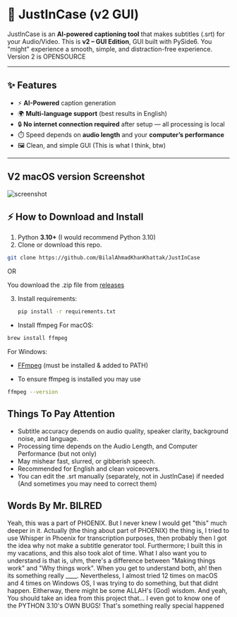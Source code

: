 # 🎥 JustInCase (v2 GUI)

JustInCase is an **AI-powered captioning tool** that makes subtitles (.srt) for your Audio/Video. 
This is **v2 – GUI Edition**, GUI built with PySide6. You "might" experience a smooth, simple, and distraction-free experience. 
Version 2 is OPENSOURCE

---

## ✨ Features
- ⚡ **AI-Powered** caption generation  
- 🌍 **Multi-language support** (best results in English)  
- 🔒 **No internet connection required** after setup — all processing is local  
- ⏱️ Speed depends on **audio length** and your **computer’s performance**  
- 🖼️ Clean, and simple GUI (This is what I think, btw)

---

## V2 macOS version Screenshot

![screenshot](https://github.com/BilalAhmadKhanKhattak/JustInCase/releases/download/v2/ScreenshotJustInCaseV2macOS.png)

## ⚡ How to Download and Install 
1. Python **3.10+** (I would recommend Python 3.10)
2. Clone or download this repo.
```bash
git clone https://github.com/BilalAhmadKhanKhattak/JustInCase
```
OR

You download the .zip file from [releases](https://github.com/BilalAhmadKhanKhattak/JustInCase/releases/tag/v2)

3. Install requirements:
   ```bash
   pip install -r requirements.txt

- Install ffmpeg
 For macOS:
```bash
brew install ffmpeg
```

For Windows:
- [FFmpeg](https://ffmpeg.org/download.html) (must be installed & added to PATH)

- To ensure ffmpeg is installed you may use
```bash
ffmpeg --version
```

## Things To Pay Attention

- Subtitle accuracy depends on audio quality, speaker clarity, background noise, and language.
- Processing time depends on the Audio Length, and Computer Performance (but not only)
- May mishear fast, slurred, or gibberish speech.
- Recommended for English and clean voiceovers.
- You can edit the .srt manually (separately, not in JustInCase) if needed (And sometimes you may need to correct them) 

## Words By Mr. BILRED
Yeah, this was a part of PHOENIX. But I never knew I would get "this" much deeper in it. Actually (the thing about part of PHOENIX) the thing is, I tried to use Whisper in Phoenix for transcription purposes, then probably then I got the idea why not make a subtitle generator tool. Furthermore; I built this in my vacations, and this also took alot of time. What I also want you to understand is that is, uhm, there's a difference between "Making things work" and "Why things work". When you get to understand both, ah! then its something really ____. Nevertheless, I almost tried 12 times on macOS and 4 times on Windows OS, I was trying to do something, but that didnt happen. Eitherway, there might be some ALLAH's (God) wisdom. 
And yeah, You should take an idea from this project that... I even got to know one of the PYTHON 3.10's OWN BUGS! That's something really special happened
